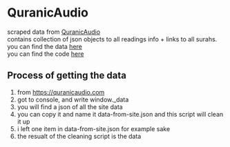 # QuranicAudio
scraped data from [QuranicAudio](https://quranicaudio.com/)      
contains collection of json objects to all readings info + links to all surahs.       
you can find the data [here](https://github.com/TheMuslimDB/QuranicAudio/tree/data)        
you can find the code [here](https://github.com/TheMuslimDB/QuranicAudio/tree/code)        


## Process of getting the data 
1. from https://quranicaudio.com
2. got to console, and write window._data 
3. you will find a json of all the site data
4. you can copy it and name it data-from-site.json and this script will clean it up
5. i left one item in data-from-site.json for example sake
6. the resualt of the cleaning script is the data

